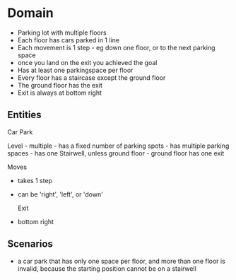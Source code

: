 # Domain

- Parking lot with multiple floors
- Each floor has cars parked in 1 line
- Each movement is 1 step - eg down one floor, or to the next parking space
- once you land on the exit you achieved the goal
- Has at least one parkingspace per floor
- Every floor has a staircase except the ground floor
- The ground floor has the exit
- Exit is always at bottom right

## Entities

Car Park

Level - multiple - has a fixed number of parking spots - has multiple parking spaces - has one Stairwell, unless ground floor - ground floor has one exit

Moves

- takes 1 step
- can be 'right', 'left', or 'down'

  Exit

- bottom right

## Scenarios

- a car park that has only one space per floor, and more than one floor is invalid, because the starting position cannot be on a stairwell
